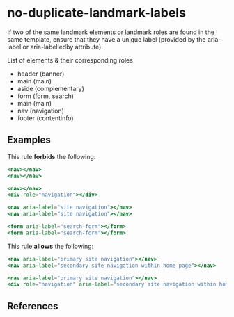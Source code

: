 # no-duplicate-landmark-labels

If two of the same landmark elements or landmark roles are found in the same template, ensure that they have a unique label (provided by the aria-label or aria-labelledby attribute).

List of elements & their corresponding roles

- header (banner)
- main (main)
- aside (complementary)
- form (form, search)
- main (main)
- nav (navigation)
- footer (contentinfo)

## Examples

This rule **forbids** the following:

```hbs
<nav></nav>
<nav></nav>
```

```hbs
<nav></nav>
<div role="navigation"></div>
```

```hbs
<nav aria-label="site navigation"></nav>
<nav aria-label="site navigation"></nav>
```

```hbs
<form aria-label="search-form"></form>
<form aria-label="search-form"></form>
```

This rule **allows** the following:

```hbs
<nav aria-label="primary site navigation"></nav>
<nav aria-label="secondary site navigation within home page"></nav>
```

```hbs
<nav aria-label="primary site navigation"></nav>
<div role="navigation" aria-label="secondary site navigation within home page"></div>
```

## References
